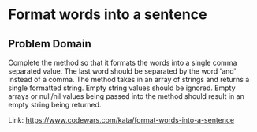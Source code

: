 # Format words into a sentence

## Problem Domain

Complete the method so that it formats the words into a single comma separated value. The last word should be separated by the word 'and' instead of a comma. The method takes in an array of strings and returns a single formatted string. Empty string values should be ignored. Empty arrays or null/nil values being passed into the method should result in an empty string being returned.

Link: https://www.codewars.com/kata/format-words-into-a-sentence